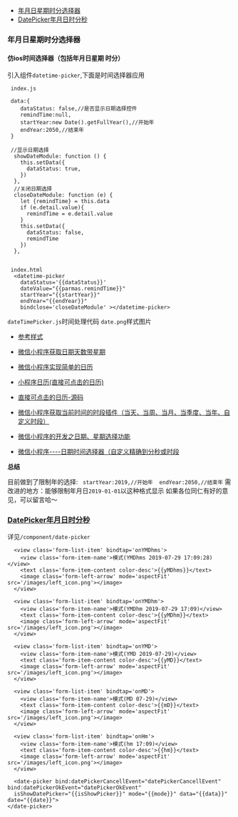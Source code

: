 

- [年月日星期时分选择器](#年月日星期时分选择器)
- [DatePicker年月日时分秒](#DatePicker年月日时分秒)

### 年月日星期时分选择器

#### 仿ios时间选择器（包括年月日星期 时分）

引入组件`datetime-picker`,下面是时间选择器应用
```
 index.js

 data:{
    dataStatus: false,//是否显示日期选择控件
    remindTime:null,
    startYear:new Date().getFullYear(),//开始年
    endYear:2050,//结束年
 }

 //显示日期选择
  showDateModule: function () {
    this.setData({
      dataStatus: true,
    })
  },
  //关闭日期选择
  closeDateModule: function (e) {
    let {remindTime} = this.data
    if (e.detail.value){
      remindTime = e.detail.value
    }
    this.setData({
      dataStatus: false,
      remindTime
    })
  },
 
 
 index.html
  <datetime-picker 
    dataStatus='{{dataStatus}}' 
    dateValue="{{parmas.remindTime}}" 
    startYear="{{startYear}}"
    endYear="{{endYear}}"
    bindclose='closeDateModule' ></datetime-picker>

 ```

 `dateTimePicker.js`时间处理代码
 `date.png`样式图片

- [参考样式](http://www.jq22.com/yanshi6673)
- [微信小程序获取日期天数带星期](https://www.jianshu.com/p/33736c93d716)
- [微信小程序实现简单的日历](https://github.com/newteo/team-blog-repo/issues/91)

- [小程序日历(直接可点击的日历)](https://treadpit.github.io/wx_calendar/)
- [直接可点击的日历-源码](https://github.com/treadpit/wx_calendar)


- [微信小程序获取当前时间的时段插件（当天、当周、当月、当季度、当年、自定义时段）](https://github.com/Rattenking/GetPeriod)
- [微信小程序的开发之日期、星期选择功能](https://blog.csdn.net/m0_37852904/article/details/80701664)
- [微信小程序----日期时间选择器（自定义精确到分秒或时段](https://blog.csdn.net/m0_38082783/article/details/78921283)

 **总结**

  目前做到了限制年的选择: ` startYear:2019,//开始年  endYear:2050,//结束年`
  需改进的地方：能够限制年月日`2019-01-01`以这种格式显示 
  如果各位同仁有好的意见，可以留言哈～


### [DatePicker年月日时分秒](https://github.com/binfy/DatePicker)

详见`/component/date-picker`

```
  <view class='form-list-item' bindtap='onYMDhms'>
    <view class='form-item-name'>模式(YMDhms 2019-07-29 17:09:28)</view>
    <text class='form-item-content color-desc'>{{yMDhms}}</text>
    <image class='form-left-arrow' mode='aspectFit' src='/images/left_icon.png'></image>
  </view>

  <view class='form-list-item' bindtap='onYMDhm'>
    <view class='form-item-name'>模式(YMDhm 2019-07-29 17:09)</view>
    <text class='form-item-content color-desc'>{{yMDhm}}</text>
    <image class='form-left-arrow' mode='aspectFit' src='/images/left_icon.png'></image>
  </view>

  <view class='form-list-item' bindtap='onYMD'>
    <view class='form-item-name'>模式(YMD 2019-07-29)</view>
    <text class='form-item-content color-desc'>{{yMD}}</text>
    <image class='form-left-arrow' mode='aspectFit' src='/images/left_icon.png'></image>
  </view>

  <view class='form-list-item' bindtap='onMD'>
    <view class='form-item-name'>模式(MD 07-29)</view>
    <text class='form-item-content color-desc'>{{mD}}</text>
    <image class='form-left-arrow' mode='aspectFit' src='/images/left_icon.png'></image>
  </view>

  <view class='form-list-item' bindtap='onHm'>
    <view class='form-item-name'>模式(hm 17:09)</view>
    <text class='form-item-content color-desc'>{{hm}}</text>
    <image class='form-left-arrow' mode='aspectFit' src='/images/left_icon.png'></image>
  </view>

  <date-picker bind:datePickerCancellEvent="datePickerCancellEvent" bind:datePickerOkEvent="datePickerOkEvent"
  isShowDatePicker="{{isShowPicker}}" mode="{{mode}}" data="{{data}}" date="{{date}}">
</date-picker>
```






 